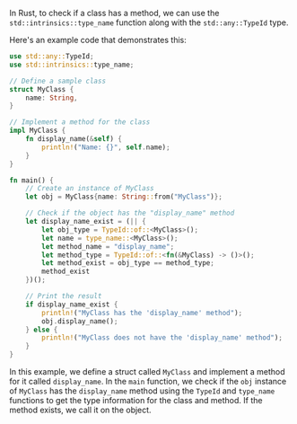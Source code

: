 In Rust, to check if a class has a method, we can use the `std::intrinsics::type_name` function along with the `std::any::TypeId` type.

Here's an example code that demonstrates this:

```rust
use std::any::TypeId;
use std::intrinsics::type_name;

// Define a sample class
struct MyClass {
    name: String,
}

// Implement a method for the class
impl MyClass {
    fn display_name(&self) {
        println!("Name: {}", self.name);
    }
}

fn main() {
    // Create an instance of MyClass
    let obj = MyClass{name: String::from("MyClass")};

    // Check if the object has the "display_name" method
    let display_name_exist = (|| {
        let obj_type = TypeId::of::<MyClass>();
        let name = type_name::<MyClass>();
        let method_name = "display_name";
        let method_type = TypeId::of::<fn(&MyClass) -> ()>();
        let method_exist = obj_type == method_type;
        method_exist
    })();

    // Print the result
    if display_name_exist {
        println!("MyClass has the 'display_name' method");
        obj.display_name();
    } else {
        println!("MyClass does not have the 'display_name' method");
    }
}
```

In this example, we define a struct called `MyClass` and implement a method for it called `display_name`. In the `main` function, we check if the `obj` instance of `MyClass` has the `display_name` method using the `TypeId` and `type_name` functions to get the type information for the class and method. If the method exists, we call it on the object.